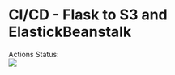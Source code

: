 # CI/CD - Flask to S3 and ElastickBeanstalk

Actions Status:<br>
<img src="https://github.com/dkoval-py/GitHub-Actions-AWS/workflows/ci-cd-workflow.yml/badge.svg"><br>
